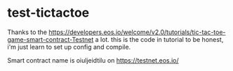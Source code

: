 # test-tictactoe

Thanks to the https://developers.eos.io/welcome/v2.0/tutorials/tic-tac-toe-game-smart-contract-Testnet a lot.
this is the code in tutorial to be honest, i'm just learn to set up config and compile.


Smart contract name is oiuljeidtilu on https://testnet.eos.io/
